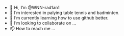 - 👋 Hi, I’m @WNN-rad1an1
- 👀 I’m interested in palying table tennis and badminten. 
- 🌱 I’m currently learning how to use github better.
- 💞️ I’m looking to collaborate on ...
- 📫 How to reach me ...

<!---
WNN-rad1an1/WNN-rad1an1 is a ✨ special ✨ repository because its `README.md` (this file) appears on your GitHub profile.
You can click the Preview link to take a look at your changes.
--->
